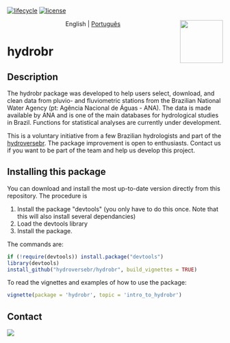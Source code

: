 [![lifecycle](https://img.shields.io/badge/lifecycle-experimental-orange.svg)](https://www.tidyverse.org/lifecycle/#experimental) 
[![license](https://img.shields.io/badge/license-GPL3-lightgrey.svg)](https://choosealicense.com/)

<img align='right' src='https://github.com/hydroversebr/hydrobr/blob/main/man/figures/logo.png' width="100">

<p align="center">
  <span>English</span> |
  <a href="https://github.com/hydroversebr/hydrobr/tree/main/lang/portugues">Português</a>

# hydrobr 


## Description

The hydrobr package was developed to help users select, download, and clean data from pluvio- and fluviometric stations from the Brazilian National Water Agency (pt: Agência Nacional de Águas - ANA). The data is made available by ANA and is one of the main databases for hydrological studies in Brazil. Functions for statistical analyses are currently under development.

This is a voluntary initiative from a few Brazilian hydrologists and part of the <a href="https://github.com/hydroversebr/">hydroversebr</a>. The package improvement is open to enthusiasts. Contact us if you want to be part of the team and help us develop this project.

## Installing this package

You can download and install the most up-to-date version directly from this repository. The procedure is
1. Install the package "devtools" (you only have to do this once. Note that this will also install several dependancies)
2. Load the devtools library
3. Install the package.

The commands are:
``` R
if (!require(devtools)) install.package("devtools")
library(devtools)
install_github("hydroversebr/hydrobr", build_vignettes = TRUE)
```
To read the vignettes and examples of how to use the package:

``` R
vignette(package = 'hydrobr', topic = 'intro_to_hydrobr')
```

## Contact

<div> 
  <a href = "mailto:hydroversebr@gmail.com; tcalegario@gmail.com; daniel_althoff@hotmail.com;"><img src="https://img.shields.io/badge/Gmail-D14836?style=for-the-badge&logo=gmail&logoColor=white" target="_blank"></a>




